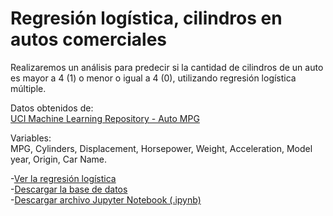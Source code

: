 # Regresión logística, cilindros en autos comerciales

Realizaremos un análisis para predecir si la cantidad de cilindros de un auto es mayor a 4 (1) o menor o igual a 4 (0), utilizando regresión logística múltiple.  

Datos obtenidos de:  
[UCI Machine Learning Repository - Auto MPG](https://archive.ics.uci.edu/dataset/9/auto+mpg)

Variables:  
MPG, Cylinders, Displacement, Horsepower, Weight, Acceleration, Model year, Origin, Car Name.  

-[Ver la regresión logística](RegresionLogistica.html)    
-[Descargar la base de datos](auto2-mpg.data-original)  
-[Descargar archivo Jupyter Notebook (.ipynb)](RegresionLogistica.ipynb)
